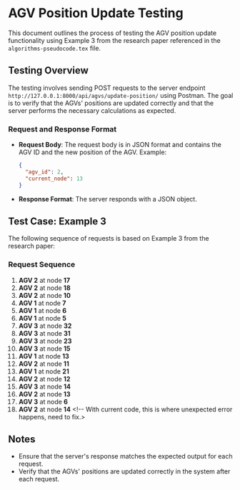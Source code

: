 # AGV Position Update Testing

This document outlines the process of testing the AGV position update functionality using Example 3 from the research paper referenced in the `algorithms-pseudocode.tex` file.

## Testing Overview

The testing involves sending POST requests to the server endpoint `http://127.0.0.1:8000/api/agvs/update-position/` using Postman. The goal is to verify that the AGVs' positions are updated correctly and that the server performs the necessary calculations as expected.

### Request and Response Format

- **Request Body**: The request body is in JSON format and contains the AGV ID and the new position of the AGV. Example:

  ```json
  {
    "agv_id": 2,
    "current_node": 13
  }
  ```

- **Response Format**: The server responds with a JSON object.

## Test Case: Example 3

The following sequence of requests is based on Example 3 from the research paper:

### Request Sequence

1. **AGV 2** at node **17**
2. **AGV 2** at node **18**
3. **AGV 2** at node **10**
4. **AGV 1** at node **7**
5. **AGV 1** at node **6**
6. **AGV 1** at node **5**
7. **AGV 3** at node **32**
8. **AGV 3** at node **31**
9. **AGV 3** at node **23**
10. **AGV 3** at node **15**
11. **AGV 1** at node **13**
12. **AGV 2** at node **11**
13. **AGV 1** at node **21**
14. **AGV 2** at node **12**
15. **AGV 3** at node **14**
16. **AGV 2** at node **13**
17. **AGV 3** at node **6**
18. **AGV 2** at node **14** <!-- With current code, this is where unexpected error happens, need to fix.>

## Notes

- Ensure that the server's response matches the expected output for each request.
- Verify that the AGVs' positions are updated correctly in the system after each request.
